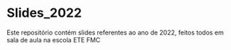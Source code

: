 # Slides_2022
Este repositório contém slides referentes ao ano de 2022, feitos todos em sala de aula na escola ETE FMC
